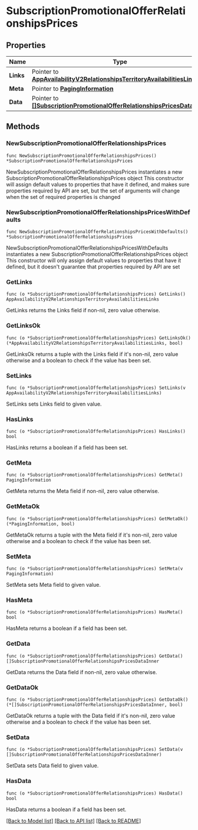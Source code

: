 # SubscriptionPromotionalOfferRelationshipsPrices

## Properties

Name | Type | Description | Notes
------------ | ------------- | ------------- | -------------
**Links** | Pointer to [**AppAvailabilityV2RelationshipsTerritoryAvailabilitiesLinks**](AppAvailabilityV2RelationshipsTerritoryAvailabilitiesLinks.md) |  | [optional] 
**Meta** | Pointer to [**PagingInformation**](PagingInformation.md) |  | [optional] 
**Data** | Pointer to [**[]SubscriptionPromotionalOfferRelationshipsPricesDataInner**](SubscriptionPromotionalOfferRelationshipsPricesDataInner.md) |  | [optional] 

## Methods

### NewSubscriptionPromotionalOfferRelationshipsPrices

`func NewSubscriptionPromotionalOfferRelationshipsPrices() *SubscriptionPromotionalOfferRelationshipsPrices`

NewSubscriptionPromotionalOfferRelationshipsPrices instantiates a new SubscriptionPromotionalOfferRelationshipsPrices object
This constructor will assign default values to properties that have it defined,
and makes sure properties required by API are set, but the set of arguments
will change when the set of required properties is changed

### NewSubscriptionPromotionalOfferRelationshipsPricesWithDefaults

`func NewSubscriptionPromotionalOfferRelationshipsPricesWithDefaults() *SubscriptionPromotionalOfferRelationshipsPrices`

NewSubscriptionPromotionalOfferRelationshipsPricesWithDefaults instantiates a new SubscriptionPromotionalOfferRelationshipsPrices object
This constructor will only assign default values to properties that have it defined,
but it doesn't guarantee that properties required by API are set

### GetLinks

`func (o *SubscriptionPromotionalOfferRelationshipsPrices) GetLinks() AppAvailabilityV2RelationshipsTerritoryAvailabilitiesLinks`

GetLinks returns the Links field if non-nil, zero value otherwise.

### GetLinksOk

`func (o *SubscriptionPromotionalOfferRelationshipsPrices) GetLinksOk() (*AppAvailabilityV2RelationshipsTerritoryAvailabilitiesLinks, bool)`

GetLinksOk returns a tuple with the Links field if it's non-nil, zero value otherwise
and a boolean to check if the value has been set.

### SetLinks

`func (o *SubscriptionPromotionalOfferRelationshipsPrices) SetLinks(v AppAvailabilityV2RelationshipsTerritoryAvailabilitiesLinks)`

SetLinks sets Links field to given value.

### HasLinks

`func (o *SubscriptionPromotionalOfferRelationshipsPrices) HasLinks() bool`

HasLinks returns a boolean if a field has been set.

### GetMeta

`func (o *SubscriptionPromotionalOfferRelationshipsPrices) GetMeta() PagingInformation`

GetMeta returns the Meta field if non-nil, zero value otherwise.

### GetMetaOk

`func (o *SubscriptionPromotionalOfferRelationshipsPrices) GetMetaOk() (*PagingInformation, bool)`

GetMetaOk returns a tuple with the Meta field if it's non-nil, zero value otherwise
and a boolean to check if the value has been set.

### SetMeta

`func (o *SubscriptionPromotionalOfferRelationshipsPrices) SetMeta(v PagingInformation)`

SetMeta sets Meta field to given value.

### HasMeta

`func (o *SubscriptionPromotionalOfferRelationshipsPrices) HasMeta() bool`

HasMeta returns a boolean if a field has been set.

### GetData

`func (o *SubscriptionPromotionalOfferRelationshipsPrices) GetData() []SubscriptionPromotionalOfferRelationshipsPricesDataInner`

GetData returns the Data field if non-nil, zero value otherwise.

### GetDataOk

`func (o *SubscriptionPromotionalOfferRelationshipsPrices) GetDataOk() (*[]SubscriptionPromotionalOfferRelationshipsPricesDataInner, bool)`

GetDataOk returns a tuple with the Data field if it's non-nil, zero value otherwise
and a boolean to check if the value has been set.

### SetData

`func (o *SubscriptionPromotionalOfferRelationshipsPrices) SetData(v []SubscriptionPromotionalOfferRelationshipsPricesDataInner)`

SetData sets Data field to given value.

### HasData

`func (o *SubscriptionPromotionalOfferRelationshipsPrices) HasData() bool`

HasData returns a boolean if a field has been set.


[[Back to Model list]](../README.md#documentation-for-models) [[Back to API list]](../README.md#documentation-for-api-endpoints) [[Back to README]](../README.md)


